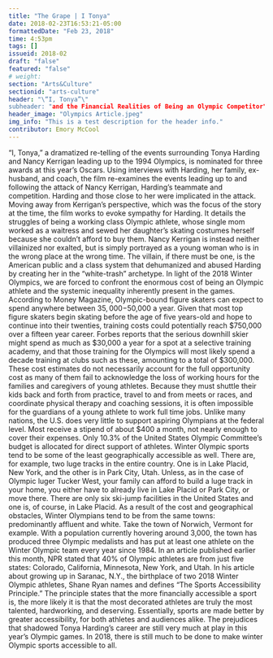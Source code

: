 ```yaml
---
title: "The Grape | I Tonya"
date: 2018-02-23T16:53:21-05:00
formattedDate: "Feb 23, 2018"
time: 4:53pm
tags: []
issueid: 2018-02
draft: "false"
featured: "false"
# weight: 
section: "Arts&Culture"
sectionid: "arts-culture"
header: "\“I, Tonya”\"
subheader: "and the Financial Realities of Being an Olympic Competitor"
header_image: "Olympics Article.jpeg"
img_info: "This is a test description for the header info."
contributor: Emory McCool
---
```

“I, Tonya,” a dramatized re-telling of the events surrounding Tonya Harding and Nancy Kerrigan leading up to the 1994 Olympics, is nominated for three awards at this year’s Oscars. Using interviews with Harding, her family, ex-husband, and coach, the film re-examines the events leading up to and following the attack of Nancy Kerrigan, Harding’s teammate and competition. Harding and those close to her were implicated in the attack. Moving away from Kerrigan’s perspective, which was the focus of the story at the time, the film works to evoke sympathy for Harding. It details the struggles of being a working class Olympic athlete, whose single mom worked as a waitress and sewed her daughter’s skating costumes herself because she couldn’t afford to buy them. Nancy Kerrigan is instead neither villainized nor exalted, but is simply portrayed as a young woman who is in the wrong place at the wrong time. The villain, if there must be one, is the American public and a class system that dehumanized and abused Harding by creating her in the “white-trash” archetype. 
	In light of the 2018 Winter Olympics, we are forced to confront the enormous cost of being an Olympic athlete and the systemic inequality inherently present in the games. According to Money Magazine, Olympic-bound figure skaters can expect to spend anywhere between $35,000-$50,000 a year. Given that most top figure skaters begin skating before the age of five years-old and hope to continue into their twenties, training costs could potentially reach $750,000 over a fifteen year career. Forbes reports that the serious downhill skier might spend as much as $30,000 a year for a spot at a selective training academy, and that those training for the Olympics will most likely spend a decade training at clubs such as these, amounting to a total of $300,000. These cost estimates do not necessarily account for the full opportunity cost as many of them fail to acknowledge the loss of working hours for the families and caregivers of young athletes. Because they must shuttle their kids back and forth from practice, travel to and from meets or races, and coordinate physical therapy and coaching sessions, it is often impossible for the guardians of a young athlete to work full time jobs. Unlike many nations, the U.S. does very little to support aspiring Olympians at the federal level. Most receive a stipend of about $400 a month, not nearly enough to cover their expenses. Only 10.3% of the United States Olympic Committee’s budget is allocated for direct support of athletes.
Winter Olympic sports tend to be some of the least geographically accessible as well. There are, for example, two luge tracks in the entire country. One is in Lake Placid, New York, and the other is in Park City, Utah. Unless, as in the case of Olympic luger Tucker West, your family can afford to build a luge track in your home, you either have to already live in Lake Placid or Park City, or move there. There are only six ski-jump facilities in the United States and one is, of course, in Lake Placid. 
	As a result of the cost and geographical obstacles, Winter Olympians tend to be from the same towns: predominantly affluent and white. Take the town of Norwich, Vermont for example. With a population currently hovering around 3,000, the town has produced three Olympic medalists and has put at least one athlete on the Winter Olympic team every year since 1984. In an article published earlier this month, NPR stated that 40% of Olympic athletes are from just five states: Colorado, California, Minnesota, New York, and Utah. In his article about growing up in Saranac, N.Y., the birthplace of two 2018 Winter Olympic athletes, Shane Ryan names and defines “The Sports Accessibility Principle.” The principle states that the more financially accessible a sport is, the more likely it is that the most decorated athletes are truly the most talented, hardworking, and deserving. Essentially, sports are made better by greater accessibility, for both athletes and audiences alike. The prejudices that shadowed Tonya Harding’s career are still very much at play in this year’s Olympic games. In 2018, there is still much to be done to make winter Olympic sports accessible to all. 
